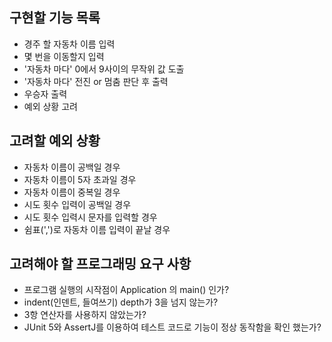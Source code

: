 ## 구현할 기능 목록
- 경주 할 자동차 이름 입력
- 몇 번을 이동할지 입력
- '자동차 마다' 0에서 9사이의 무작위 값 도출
- '자동차 마다' 전진 or 멈춤 판단 후 출력
- 우승자 출력
- 예외 상황 고려

## 고려할 예외 상황
- 자동차 이름이 공백일 경우
- 자동차 이름이 5자 초과일 경우
- 자동차 이름이 중복일 경우
- 시도 횟수 입력이 공백일 경우
- 시도 횟수 입력시 문자를 입력할 경우
- 쉼표(',')로 자동차 이름 입력이 끝날 경우

## 고려해야 할 프로그래밍 요구 사항
- 프로그램 실행의 시작점이 Application 의 main() 인가?
- indent(인덴트, 들여쓰기) depth가 3을 넘지 않는가?
- 3항 연산자를 사용하지 않았는가?
- JUnit 5와 AssertJ를 이용하여 테스트 코드로 기능이 정상 동작함을 확인 했는가?
